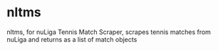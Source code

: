 # nltms
nltms, for nuLiga Tennis Match Scraper, scrapes tennis matches from nuLiga and returns as a list of match objects